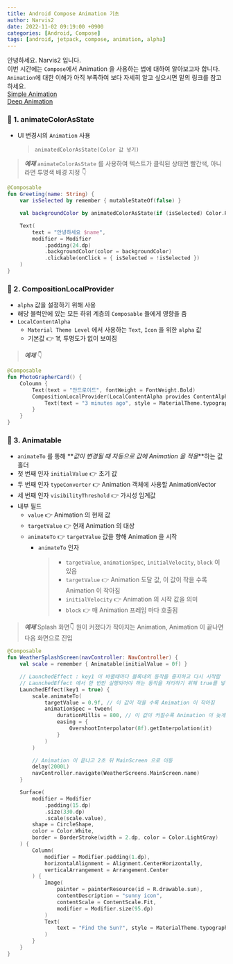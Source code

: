 ```yaml
---
title: Android Compose Animation 기초
author: Narvis2
date: 2022-11-02 09:19:00 +0900
categories: [Android, Compose]
tags: [android, jetpack, compose, animation, alpha]
---
```


안녕하세요. Narvis2 입니다.  
이번 시간에는 `Compose`에서 Animation 을 사용하는 법에 대하여 알아보고자 합니다.  
`Animation`에 대한 이해가 아직 부족하여 보다 자세히 알고 싶으시면 밑의 링크를 참고하세요.  
[Simple Animation](https://origogi.github.io/android/compose-animation/)  
[Deep Animation](https://sungbin.land/jetpack-compose-%EC%95%A0%EB%8B%88%EB%A9%94%EC%9D%B4%EC%85%98-%EB%A7%88%EC%8A%A4%ED%84%B0-efbe5b074e03)

### 🍎 1. animateColorAsState

- UI 변경시의 `Animation` 사용
  > `animatedColorAsState(Color 값 넣기)`

> **_예제_** `animateColorAsState` 를 사용하여 텍스트가 클릭된 상태면 빨간색, 아니라면 투명색 배경 지정 👇

```kotlin
@Composable
fun Greeting(name: String) {
    var isSelected by remember { mutableStateOf(false) }

    val backgroundColor by animatedColorAsState(if (isSelected) Color.Red else Color.Transparent)

    Text(
        text = "안녕하세요 $name",
        modifier = Modifier
            .padding(24.dp)
            .backgroundColor(color = backgroundColor)
            .clickable(onClick = { isSelected = !isSelected })
    )
}
```

### 🍎 2. CompositionLocalProvider

- `alpha` 값을 설정하기 위해 사용
- 해당 블럭안에 있는 모든 하위 계층의 `Composable` 들에게 영향을 줌
- `LocalContentAlpha`
  - `Material Theme Level` 에서 사용하는 `Text`, `Icon` 을 위한 `alpha` 값
  - 기본값 👉 1f, 투명도가 없이 보여짐

> **_예제_** 👇

```kotlin
@Composable
fun PhotoGrapherCard() {
    Coloumn {
        Text(text = "안드로이드", fontWeight = FontWeight.Bold)
        CompositionLocalProvider(LocalContentAlpha provides ContentAlpha.medium) {
            Text(text = "3 minutes ago", style = MaterialTheme.typography.body2)
        }
    }
}
```

### 🍎 3. Animatable

- `animateTo` 를 통해 **_값이 변경될 때 자동으로 값에 Animation 을 적용_**하는 값 홀더
- 첫 번째 인자 `initialValue` 👉 초기 값
- 두 번째 인자 `typeConverter` 👉 Animation 객체에 사용할 AnimationVector
- 세 번째 인자 `visibilityThreshold` 👉 가시성 임계값
- 내부 필드
  - `value` 👉 Animation 의 현재 값
  - `targetValue` 👉 현재 Animation 의 대상
  - `animateTo` 👉 `targetValue` 값을 향해 Animation 을 시작
    - `animateTo` 인자
      > - `targetValue`, `animationSpec`, `initialVelocity`, `block` 이 있음
      > - `targetValue` 👉 Animation 도달 값, 이 값이 작을 수록 Animation 이 작아짐
      > - `initialVelocity` 👉 Animation 의 시작 값을 의미
      > - `block` 👉 매 Animation 프레임 마다 호출됨

> **_예제_** Splash 화면👇
> 원이 커졌다가 작아지는 Animation, Animation 이 끝나면 다음 화면으로 진입

```kotlin
@Composable
fun WeatherSplashScreen(navController: NavController) {
    val scale = remember { Animatable(initialValue = 0f) }

    // LaunchedEffect : key1 이 바뀔때마다 블록내의 동작을 중지하고 다시 시작함
    // LaunchedEffect 에서 한 번만 실행되어야 하는 동작을 처리하기 위해 true를 넣음
    LaunchedEffect(key1 = true) {
        scale.animateTo(
            targetValue = 0.9f, // 이 값이 작을 수록 Animation 이 작아짐
            animationSpec = tween(
                durationMillis = 800, // 이 값이 커질수록 Animation 이 늦게 끝남
                easing = {
                    OvershootInterpolator(8f).getInterpolation(it)
                }
            )
        )

        // Animation 이 끝나고 2초 뒤 MainScreen 으로 이동
        delay(2000L)
        navController.navigate(WeatherScreens.MainScreen.name)
    }

    Surface(
        modifier = Modifier
            .padding(15.dp)
            .size(330.dp)
            .scale(scale.value),
        shape = CircleShape,
        color = Color.White,
        border = BorderStroke(width = 2.dp, color = Color.LightGray)
    ) {
        Column(
            modifier = Modifier.padding(1.dp),
            horizontalAlignment = Alignment.CenterHorizontally,
            verticalArrangement = Arrangement.Center
        ) {
            Image(
                painter = painterResource(id = R.drawable.sun),
                contentDescription = "sunny icon",
                contentScale = ContentScale.Fit,
                modifier = Modifier.size(95.dp)
            )
            Text(
                text = "Find the Sun?", style = MaterialTheme.typography.h5, color = Color.LightGray
            )
        }
    }
}
```
